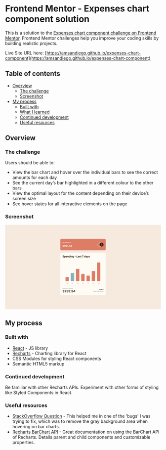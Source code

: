 # Frontend Mentor - Expenses chart component solution

This is a solution to the [Expenses chart component challenge on Frontend Mentor](https://www.frontendmentor.io/challenges/expenses-chart-component-e7yJBUdjwt). Frontend Mentor challenges help you improve your coding skills by building realistic projects.

Live Site URL here: [https://amsandiego.github.io/expenses-chart-component](https://amsandiego.github.io/expenses-chart-component)

## Table of contents

- [Overview](#overview)
  - [The challenge](#the-challenge)
  - [Screenshot](#screenshot)
- [My process](#my-process)
  - [Built with](#built-with)
  - [What I learned](#what-i-learned)
  - [Continued development](#continued-development)
  - [Useful resources](#useful-resources)

## Overview

### The challenge

Users should be able to:

- View the bar chart and hover over the individual bars to see the correct amounts for each day
- See the current day’s bar highlighted in a different colour to the other bars
- View the optimal layout for the content depending on their device’s screen size
- See hover states for all interactive elements on the page

### Screenshot

![](./screenshot.png)

## My process

### Built with

- [React](https://reactjs.org/) - JS library
- [Recharts](https://recharts.org/en-US/) - Charting library for React
- CSS Modules for styling React components
- Semantic HTML5 markup

### Continued development

Be familiar with other Recharts APIs. Experiment with other forms of styling like Styled Components in React.

### Useful resources

- [StackOverflow Question](https://stackoverflow.com/questions/54330155/recharts-turn-off-background-hover-for-bar-charts) - This helped me in one of the 'bugs' I was trying to fix, which was to remove the gray background area when hovering on bar charts.
- [Recharts BarChart API](https://recharts.org/en-US/api/BarChart) - Great documentation on using the BarChart API of Recharts. Details parent and child components and customizable properties.

